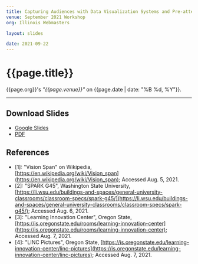 ```yaml
---
title: Capturing Audiences with Data Visualization Systems and Pre-attentive Features
venue: September 2021 Workshop
org: Illinois Webmasters

layout: slides

date: 2021-09-22
---
```


# {{page.title}}
{{page.org}}'s *"{{page.venue}}"* on {{page.date | date: "%B %d, %Y"}}.

<hr>

## Download Slides

- [Google Slides](https://docs.google.com/presentation/d/1quX0QIm497zQHQonhFra8HpDeUuRFQTthKb4Ag8XlGg/edit?usp=sharing)
- [PDF](waf_su21-ae3.pdf)


## References

- \[1\]: "Vision Span" on Wikipedia, [https://en.wikipedia.org/wiki/Vision_span](https://en.wikipedia.org/wiki/Vision_span); Accessed Aug. 5, 2021.
- \[2\]: "SPARK G45", Washington State University, [https://li.wsu.edu/buildings-and-spaces/general-university-classrooms/classroom-specs/spark-g45/](https://li.wsu.edu/buildings-and-spaces/general-university-classrooms/classroom-specs/spark-g45/); Accessed Aug. 6, 2021.
- \[3\]: "Learning Innovation Center", Oregon State, [https://is.oregonstate.edu/rooms/learning-innovation-center](https://is.oregonstate.edu/rooms/learning-innovation-center); Accessed Aug. 7, 2021.
- \[4\]: "LINC Pictures", Oregon State, [https://is.oregonstate.edu/learning-innovation-center/linc-pictures](https://is.oregonstate.edu/learning-innovation-center/linc-pictures); Accessed Aug. 7, 2021.
